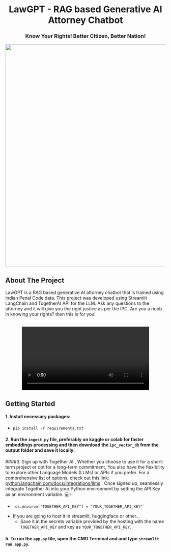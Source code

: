 <h1 align="center">LawGPT - RAG based Generative AI Attorney Chatbot</h1>
<h3 align="center">Know Your Rights! Better Citizen, Better Nation!</h1>

<p align="center">
<img  src="https://github.com/user-attachments/assets/98eb5664-0aac-46d0-864e-74bbf31bd525" width="700"/>
</p>

## About The Project
LawGPT is a RAG based generative AI attorney chatbot that is trained using Indian Penal Code data. This project was developed using Streamlit LangChain and TogetherAI API for the LLM. Ask any questions to the attorney and it will give you the right justice as per the IPC. Are you a noob in knowing your rights? then this is for you!
<br>

<div align="center">
  <br>
  <video src="https://github.com/user-attachments/assets/f3158545-7adb-4d28-b8b2-66f9a67b3fdf" width="400" />
  <br>
</div>




 

## Getting Started
 
#### 1. Install necessary packages:
   - ```
     pip install -r requirements.txt
     ```
#### 2. Run the `ingest.py` file, preferably on kaggle or colab for faster embeddings processing and then download the `ipc_vector_db` from the output folder and save it locally.


 ####3. Sign up with Together AI , Whether you choose to use it for a short-term project or opt for a long-term commitment,  You also have the flexibility to explore other Language Models (LLMs) or APIs if you prefer. For a comprehensive list of options, check out this link: [python.langchain.com/docs/integrations/llms](https://python.langchain.com/docs/integrations/llms) . Once signed up, seamlessly integrate Together AI into your Python environment by setting the API Key as an environment variable. 💻✨ 
   - ```
      os.environ["TOGETHER_API_KEY"] = "YOUR_TOGETHER_API_KEY"`
     ```
   - If you are going to host it in streamlit, huggingface or other...
      - Save it in the secrets variable provided by the hosting with the name `TOGETHER_API_KEY` and key as `YOUR_TOGETHER_API_KEY`.


#### 5. To run the `app.py` file, open the CMD Terminal and and type `streamlit run app.py`.

 
